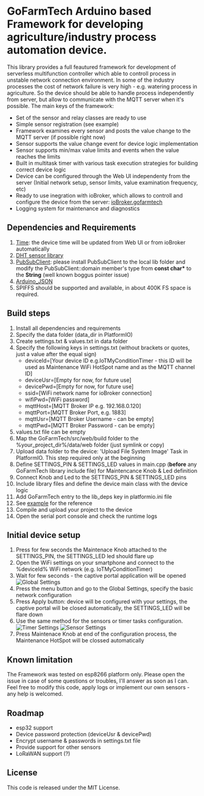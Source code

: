 # GoFarmTech Arduino based Framework for developing agriculture/industry process automation device.

This library provides a full feautured framework for development of serverless multifunction controller which able to controll process in unstable network connection environment. In some of the industry processes the cost of network failure is very high - e.g. watering process in agriculture. So the device should be able to handle process independently from server, but allow to communicate with the MQTT server when it's possible. The main keys of the framework:

 - Set of the sensor and relay classes are ready to use
 - Simple sensor registration (see example)
 - Framework examines every sensor and posts the value change to the MQTT server (if possible right now)
 - Sensor supports the value change event for device logic implementation
 - Sensor supports min/max value limits and events when the value reaches the limits
 - Built in multitask timer with various task execution strategies for building correct device logic
 - Device can be configured through the Web UI independenty from the server (Initial network setup, sensor limits, value examination frequency, etc)
 - Ready to use inegration with ioBroker, which allows to controll and configure the device from the server: [ioBroker.gofarmtech](https://github.com/bratello/ioBroker.gofarmtech)
 - Logging system for maintenance and diagnostics

## Dependencies and Requirements
 1. [Time](http://playground.arduino.cc/code/time): the device time will be updated from Web UI or from ioBroker automatically
 2. [DHT sensor library](https://github.com/adafruit/DHT-sensor-library)
 3. [PubSubClient](https://github.com/knolleary/pubsubclient): please install PubSubClient to the local lib folder and modify the PubSubClient::domain member's type from **const char\*** to the **String** (well known boggus pointer issue)
 4. [Arduino_JSON](http://github.com/arduino-libraries/Arduino_JSON)
 5. SPIFFS should be supported and available, in about 400K FS space is required.

## Build steps
 1. Install all dependencies and requirements
 2. Specify the data folder (data_dir in PlatformIO)
 3. Create settings.txt & values.txt in data folder
 4. Specify the following keys in settings.txt (without brackets or quotes, just a value after the equal sign)
    * deviceId=[Your device ID e.g.IoTMyConditionTimer - this ID will be used as Maintenance WiFi HotSpot name and as the MQTT channel ID]
    * deviceUsr=[Empty for now, for future use]
    * devicePwd=[Empty for now, for future use]
    * ssid=[WiFi network name for ioBroker connection]
    * wifiPwd=[WiFi password]
    * mqttHost=[MQTT Broker IP e.g. 192.168.0.120]
    * mqttPort=[MQTT Broker Port, e.g. 1883]
    * mqttUsr=[MQTT Broker Username - can be empty]
    * mqttPwd=[MQTT Broker Password - can be empty]
 5. values.txt file can be empty
 6. Map the GoFarmTech/src/web/build folder to the %your_project_dir%/data/web folder (just symlink or copy)
 7. Upload data folder to the device: 'Upload File System Image' Task in PlatformIO. This step required only at the beginning
 8. Define SETTINGS_PIN & SETTINGS_LED values in main.cpp (**before** any GoFarmTech library include file) for Maintencance Knob & Led definition
 9. Connect Knob and Led to the SETTINGS_PIN & SETTINGS_LED pins
 10. Include library files and define the device main class with the device logic
 11. Add GoFarmTech entry to the lib_deps key in platformio.ini file
 12. See [example](examples/main.cpp) for the reference
 13. Compile and upload your project to the device
 14. Open the serial port console and check the runtime logs
 
## Initial device setup 
 1. Press for few seconds the Maintenace Knob attached to the SETTINGS_PIN, the SETTINGS_LED led should flare up
 2. Open the WiFi settings on your smartphone and connect to the %deviceId% WiFi network (e.g. IoTMyConditionTimer)
 3. Wait for few seconds - the captive portal application will be opened
 ![Global Settings](screenshots/globalSettingsUI.jpg)
 4. Press the menu button and go to the Global Settings, specify the basic network configuration
 5. Press Apply button: device will be configured with your settings, the captive portal will be closed automatically, the SETTINGS_LED will be flare down
 6. Use the same method for the sensors or timer tasks configuration.
 ![Timer Settings](screenshots/timerSettingsUI.jpg)
 ![Sensor Settings](screenshots/sensorSettingsUI.jpg)
 7. Press Maintenace Knob at end of the configuration process, the Maintenance HotSpot will be clossed automatically
 

## Known limitation
The Framework was tested on esp8266 platform only. Please open the issue in case of some questions or troubles, I'll answer as soon as I can. Feel free to modify this code, apply logs or implement our own sensors - any help is welcomed.

## Roadmap
 - esp32 support
 - Device password protection (deviceUsr & devicePwd)
 - Encrypt username & passwords in settings.txt file
 - Provide support for other sensors
 - LoRaWAN support (?)


## License
This code is released under the MIT License.
